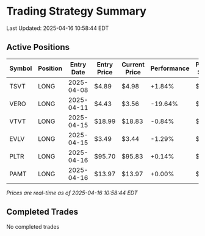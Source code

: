 # Trading Strategy Summary

Last Updated: 2025-04-16 10:58:44 EDT

## Active Positions

| Symbol | Position | Entry Date | Entry Price | Current Price | Performance | P/L per Share |
|--------|----------|------------|-------------|---------------|-------------|--------------|
| TSVT | LONG | 2025-04-08 | $4.89 | $4.98 | +1.84% | $+0.09 |
| VERO | LONG | 2025-04-11 | $4.43 | $3.56 | -19.64% | $-0.87 |
| VTVT | LONG | 2025-04-15 | $18.99 | $18.83 | -0.84% | $-0.16 |
| EVLV | LONG | 2025-04-15 | $3.49 | $3.44 | -1.29% | $-0.05 |
| PLTR | LONG | 2025-04-16 | $95.70 | $95.83 | +0.14% | $+0.13 |
| PAMT | LONG | 2025-04-16 | $13.97 | $13.97 | +0.00% | $+0.00 |

*Prices are real-time as of 2025-04-16 10:58:44 EDT*

## Completed Trades

No completed trades
